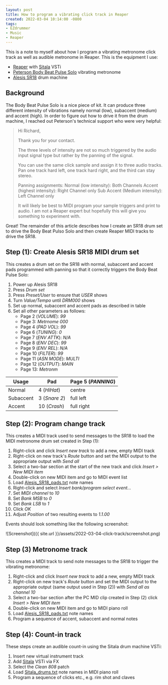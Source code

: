 ```yaml
---
layout: post
title: How to program a vibrating click track in Reaper
created: 2022-03-04 10:14:00 -0800
tags:
- EZdrummer
- Music
- Reaper
---
```

This is a note to myself about how I program a vibrating metronome click track as well as audible metronome in Reaper. This is the equipment I use:

* [Reaper][reaper] with [Sitala][sitala] VSTi
* [Peterson Body Beat Pulse Solo][body-beat-pulse-solo] vibrating metronome
* [Alesis SR18][alesis-sr18] drum machine

## Background

The Body Beat Pulse Solo is a nice piece of kit. It can produce three different intensity of vibrations namely normal (low), subaccent (medium) and accent (high). In order to figure out how to drive it from the drum machine, I reached out Peterson's technical support who were very helpful:

> Hi Richard,
>
> Thank you for your contact.
>
> The three levels of intensity are not so much triggered by the audio input signal type but rather by the panning of the signal.
>
> You can use the same click sample and assign it to three audio tracks. Pan one track hard left, one track hard right, and the third can stay stereo.
>
> Panning assignments:
> Normal (low intensity): Both Channels
> Accent (highest intensity): Right Channel only
> Sub Accent (Medium intensity): Left Channel only
>
> It will likely be best to MIDI program your sample triggers and print to audio. I am not a Reaper expert but hopefully this will give you something to experiment with.

Great! The remainder of this article describes how I create an SR18 drum set to drive the Body Beat Pulso Solo and then create Reaper MIDI tracks to drive the SR18.

## Step (1): Create Alesis SR18 MIDI drum set

This creates a drum set on the SR18 with normal, subaccent and accent pads programmed with panning so that it correctly triggers the Body Beat Pulse Solo:

1. Power up Alesis SR18
2. Press _Drum set_
3. Press _Preset/User_ to ensure that _USER_ shows
4. Turn _Value/Tempo_ until _DRM000_ shows
5. Set up normal, subaccent and accent pads as described in table
6. Set all other parameters as follows:
    * Page 2 (_VOLUME_): _99_
    * Page 3: _Metrnome 000_
    * Page 4 (_PAD VOL_): _99_
    * Page 6 (_TUNING_): _0_
    * Page 7 (_ENV ATTK_): _N/A_
    * Page 8 (_ENV DEC_): _99_
    * Page 9 (_ENV REL_): _N/A_
    * Page 10 (_FILTER_): _99_
    * Page 11 (_ASN MODE_): _MULTI_
    * Page 12 (_OUTPUT_): _MAIN_
    * Page 13: _Metronm_

| Usage     | Pad           | Page 5 (_PANNING_) |
| --------- | ------------- | -------------------|
| Normal    | 4 (_HiHat_)   | centre             |
| Subaccent | 3 (_Snare 2_) | full left          |
| Accent    | 10 (_Crash_)  | full right         |

## Step (2): Program change track

This creates a MIDI track used to send messages to the SR18 to load the MIDI metronome drum set created in Step (1):

1. Right-click and click _Insert new track_ to add a new, empty MIDI track
2. Right-click on new track's _Route_ button and set the MIDI output to the appropriate output with _Send all_
3. Select a two-bar section at the start of the new track and click _Insert > New MIDI item_
4. Double-click on new MIDI item and go to MIDI event list
5. Load <a href="{{ site.url }}/assets/2022-03-04-click-track/Alesis_SR18_pads.txt" download>Alesis_SR18_pads.txt</a> note names
6. Right-click and select _Insert bank/program select event..._
7. Set _MIDI channel_ to _10_
8. Set _Bank MSB_ to _0_
9. Set _Bank LSB_ to _1_
10. Click _OK_
11. Adjust _Position_ of two resulting events to _1.1.00_

Events should look something like the following screenshot:

![Screenshot]({{ site.url }}/assets/2022-03-04-click-track/screenshot.png)

## Step (3) Metronome track

This creates a MIDI track to send note messages to the SR18 to trigger the vibrating metronome:

1. Right-click and click _Insert new track_ to add a new, empty MIDI track
2. Right-click on new track's _Route_ button and set the MIDI output to the appropriate output (same output used in Step (2)) with _Send all as channel 10_
3. Select a two-bar section after the PC MID clip created in Step (2) click _Insert > New MIDI item_
4. Double-click on new MIDI item and go to MIDI piano roll
5. Load <a href="{{ site.url }}/assets/2022-03-04-click-track/Alesis_SR18_pads.txt" download>Alesis_SR18_pads.txt</a> note names
6. Program a sequence of accent, subaccent and normal notes

## Step (4): Count-in track

These steps create an audible count-in using the Sitala drum machine VSTi:

1. Insert new virtual instrument track
2. Add [Sitala][sitala] VSTi via FX
3. Select the _Clean 808_ patch
4. Load <a href="{{ site.url }}/assets/2022-03-04-click-track/Sitala_drums.txt" download>Sitala_drums.txt</a> note names in MIDI piano roll
5. Program a sequence of clicks etc., e.g. rim shot and claves

[alesis-sr18]: https://www.alesis.com/products/view/sr18
[body-beat-pulse-solo]: https://www.petersontuners.com/products/bodybeatpulse/
[reaper]: https://www.reaper.fm/
[sitala]: https://decomposer.de/sitala/
